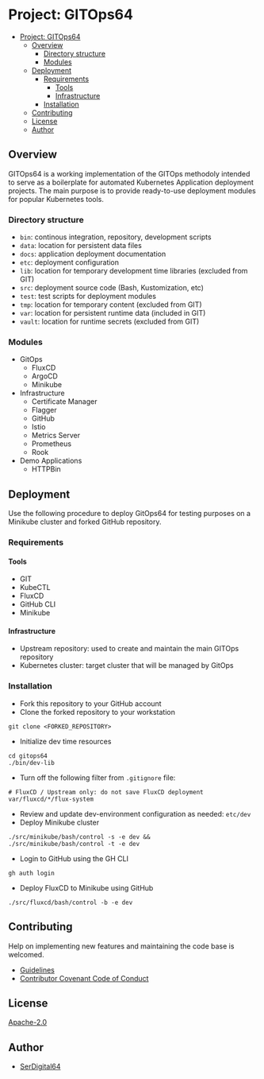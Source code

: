 # Project: GITOps64

- [Project: GITOps64](#project-gitops64)
  - [Overview](#overview)
    - [Directory structure](#directory-structure)
    - [Modules](#modules)
  - [Deployment](#deployment)
    - [Requirements](#requirements)
      - [Tools](#tools)
      - [Infrastructure](#infrastructure)
    - [Installation](#installation)
  - [Contributing](#contributing)
  - [License](#license)
  - [Author](#author)

## Overview

GITOps64 is a working implementation of the GITOps methodoly intended to serve as a boilerplate for automated Kubernetes Application deployment projects.
The main purpose is to provide ready-to-use deployment modules for popular Kubernetes tools.

### Directory structure

- `bin`: continous integration, repository, development scripts
- `data`: location for persistent data files
- `docs`: application deployment documentation
- `etc`: deployment configuration
- `lib`: location for temporary development time libraries (excluded from GIT)
- `src`: deployment source code (Bash, Kustomization, etc)
- `test`: test scripts for deployment modules
- `tmp`: location for temporary content (excluded from GIT)
- `var`: location for persistent runtime data (included in GIT)
- `vault`: location for runtime secrets (excluded from GIT)

### Modules

- GitOps
  - FluxCD
  - ArgoCD
  - Minikube
- Infrastructure
  - Certificate Manager
  - Flagger
  - GitHub
  - Istio
  - Metrics Server
  - Prometheus
  - Rook
- Demo Applications
  - HTTPBin

## Deployment

Use the following procedure to deploy GitOps64 for testing purposes on a Minikube cluster and forked GitHub repository.

### Requirements

#### Tools

- GIT
- KubeCTL
- FluxCD
- GitHub CLI
- Minikube

#### Infrastructure

- Upstream repository: used to create and maintain the main GITOps repository
- Kubernetes cluster: target cluster that will be managed by GitOps

### Installation

- Fork this repository to your GitHub account
- Clone the forked repository to your workstation

```shell
git clone <FORKED_REPOSITORY>
```

- Initialize dev time resources

```shell
cd gitops64
./bin/dev-lib
```

- Turn off the following filter from `.gitignore` file:

```shell
# FluxCD / Upstream only: do not save FluxCD deployment
var/fluxcd/*/flux-system
```

- Review and update dev-environment configuration as needed: `etc/dev`
- Deploy Minikube cluster

```shell
./src/minikube/bash/control -s -e dev &&
./src/minikube/bash/control -t -e dev
```

- Login to GitHub using the GH CLI

```shell
gh auth login
```

- Deploy FluxCD to Minikube using GitHub

```shell
./src/fluxcd/bash/control -b -e dev
```

## Contributing

Help on implementing new features and maintaining the code base is welcomed.

- [Guidelines](CONTRIBUTING.md)
- [Contributor Covenant Code of Conduct](CODE_OF_CONDUCT.md)

## License

[Apache-2.0](https://www.apache.org/licenses/LICENSE-2.0.txt)

## Author

- [SerDigital64](https://github.com/serdigital64)

